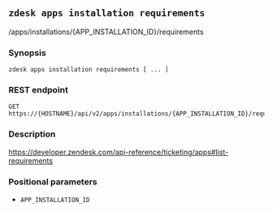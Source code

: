 ## `zdesk apps installation requirements`

/apps/installations/{APP_INSTALLATION_ID}/requirements

### Synopsis

    zdesk apps installation requirements [ ... ]

### REST endpoint

    GET https://{HOSTNAME}/api/v2/apps/installations/{APP_INSTALLATION_ID}/requirements

### Description

https://developer.zendesk.com/api-reference/ticketing/apps#list-requirements

### Positional parameters

* `APP_INSTALLATION_ID`

